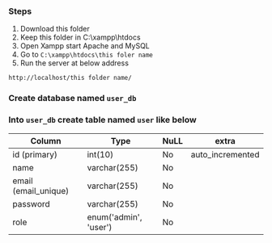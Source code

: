 
### Steps

1. Download this folder
2. Keep this folder in C:\xampp\htdocs
3. Open Xampp start Apache and MySQL
4. Go to ``` C:\xampp\htdocs\this foler name ```
5. Run the server at below address
```
http://localhost/this folder name/
```

### Create database named   ``` user_db ```
### Into ``` user_db ``` create table  named  ```user``` like below

| Column	             | Type                 |NuLL |extra            |
| -----------------------|----------------------|-----|-----------------|
|  id   (primary)        | int(10)              |  No |auto_incremented |
|  name                  | varchar(255)         |  No |                 |
|  email  (email_unique) | varchar(255)         |  No |                 |
|  password              | varchar(255)         |  No |                 |
|  role                  | enum('admin', 'user')|  No |                 |
